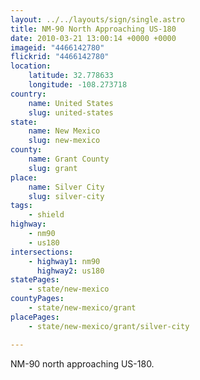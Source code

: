 ```yaml
---
layout: ../../layouts/sign/single.astro
title: NM-90 North Approaching US-180
date: 2010-03-21 13:00:14 +0000 +0000
imageid: "4466142780"
flickrid: "4466142780"
location:
    latitude: 32.778633
    longitude: -108.273718
country:
    name: United States
    slug: united-states
state:
    name: New Mexico
    slug: new-mexico
county:
    name: Grant County
    slug: grant
place:
    name: Silver City
    slug: silver-city
tags:
    - shield
highway:
    - nm90
    - us180
intersections:
    - highway1: nm90
      highway2: us180
statePages:
    - state/new-mexico
countyPages:
    - state/new-mexico/grant
placePages:
    - state/new-mexico/grant/silver-city

---
```

NM-90 north approaching US-180.